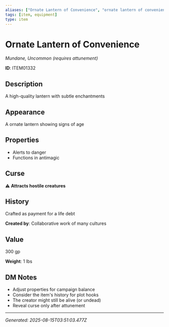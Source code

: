 ```yaml
---
aliases: ["Ornate Lantern of Convenience", "ornate lantern of convenience", "Convenience of Lantern Ornate"]
tags: [item, equipment]
type: item
---
```


# Ornate Lantern of Convenience

*Mundane, Uncommon (requires attunement)*

**ID**: ITEM01332

## Description
A high-quality lantern with subtle enchantments

## Appearance
A ornate lantern showing signs of age

## Properties
- Alerts to danger
- Functions in antimagic

## Curse
⚠️ **Attracts hostile creatures**

## History
Crafted as payment for a life debt

**Created by**: Collaborative work of many cultures

## Value
300 gp

**Weight**: 1 lbs

## DM Notes
- Adjust properties for campaign balance
- Consider the item's history for plot hooks
- The creator might still be alive (or undead)
- Reveal curse only after attunement

---
*Generated: 2025-08-15T03:51:03.477Z*
